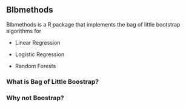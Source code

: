 ## Blbmethods

Blbmethods is a R package that implements the bag of little bootstrap algorithms for

* Linear Regression

* Logistic Regression

* Random Forests

### What is Bag of Little Boostrap?

### Why not Boostrap?